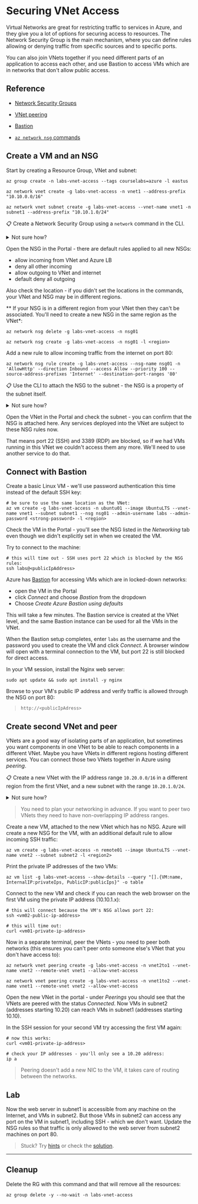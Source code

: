 # Securing VNet Access

Virtual Networks are great for restricting traffic to services in Azure, and they give you a lot of options for securing access to resources. The Network Security Group is the main mechanism, where you can define rules allowing or denying traffic from specific sources and to specific ports. 

You can also join VNets together if you need different parts of an application to access each other, and use Bastion to access VMs which are in networks that don't allow public access.

## Reference

- [Network Security Groups](https://learn.microsoft.com/en-us/azure/virtual-network/network-security-groups-overview)

- [VNet peering](https://learn.microsoft.com/en-us/azure/virtual-network/virtual-network-peering-overview)

- [Bastion](https://learn.microsoft.com/en-gb/azure/bastion/bastion-overview)

- [`az network nsg` commands](https://learn.microsoft.com/en-us/cli/azure/network/nsg?view=azure-cli-latest)

## Create a VM and an NSG

Start by creating a Resource Group, VNet and subnet:

```
az group create -n labs-vnet-access --tags courselabs=azure -l eastus

az network vnet create -g labs-vnet-access -n vnet1 --address-prefix "10.10.0.0/16"

az network vnet subnet create -g labs-vnet-access --vnet-name vnet1 -n subnet1 --address-prefix "10.10.1.0/24"
```

📋 Create a Network Security Group using a `network` command in the CLI.

<details>
  <summary>Not sure how?</summary>

Check the help - this prints out the subgroups for network objects:

```
az network --help
```

`nsg` is the group to use:

```
az network nsg create --help
```

It just needs a name and an RG:

```
az network nsg create -g labs-vnet-access -n nsg01
```

</details>

Open the NSG in the Portal - there are default rules applied to all new NSGs:

- allow incoming from VNet and Azure LB
- deny all other incoming
- allow outgoing to VNet and internet
- default deny all outgoing

Also check the location - if you didn't set the locations in the commands, your VNet and NSG may be in different regions.

** If your NSG is in a different region from your VNet then they can't be associated. You'll need to create a new NSG in the same region as the VNet*:

```  
az network nsg delete -g labs-vnet-access -n nsg01

az network nsg create -g labs-vnet-access -n nsg01 -l <region>
```

Add a new rule to allow incoming traffic from the internet on port 80:

```
az network nsg rule create -g labs-vnet-access --nsg-name nsg01 -n 'AllowHttp' --direction Inbound --access Allow --priority 100 --source-address-prefixes 'Internet' --destination-port-ranges '80'
```

📋 Use the CLI to attach the NSG to the subnet - the NSG is a property of the subnet itself.

<details>
  <summary>Not sure how?</summary>

We're looking to update the subnet:

```
az network vnet subnet update --help
```

We can set the NSG by name:

```
az network vnet subnet update -g labs-vnet-access  --vnet-name vnet1  --name subnet1 --network-security-group nsg01
```

</details>

Open the VNet in the Portal and check the subnet - you can confirm that the NSG is attached here. Any services deployed into the VNet are subject to these NSG rules now.

That means port 22 (SSH) and 3389 (RDP) are blocked, so if we had VMs running in this VNet we couldn't access them any more. We'll need to use another service to do that.

## Connect with Bastion

Create a basic Linux VM - we'll use password authentication this time instead of the default SSH key:

```
# be sure to use the same location as the VNet:
az vm create -g labs-vnet-access -n ubuntu01 --image UbuntuLTS --vnet-name vnet1 --subnet subnet1 --nsg nsg01 --admin-username labs --admin-password <strong-password> -l <region>
```

Check the VM in the Portal - you'll see the NSG listed in the _Networking_ tab even though we didn't explicitly set in when we created the VM.

Try to connect to the machine:

```
# this will time out - SSH uses port 22 which is blocked by the NSG rules:
ssh labs@<publicIpAddress>
```

Azure has [Bastion](https://learn.microsoft.com/en-gb/azure/bastion/bastion-overview) for accessing VMs which are in locked-down networks:

- open the VM in the Portal
- click _Connect_ and choose _Bastion_ from the dropdown
- Choose _Create Azure Bastion using defaults_

This will take a few minutes. The Bastion service is created at the VNet level, and the same Bastion instance can be used for all the VMs in the VNet.

When the Bastion setup completes, enter `labs` as the username and the password you used to create the VM and click _Connect_. A browser window will open with a terminal connection to the VM, but port 22 is still blocked for direct access.

In your VM session, install the Nginx web server:

```
sudo apt update && sudo apt install -y nginx
```

Browse to your VM's public IP address and verify traffic is allowed through the NSG on port 80:

> `http://<publicIpAdress>`

## Create second VNet and peer

VNets are a good way of isolating parts of an application, but sometimes you want components in one VNet to be able to reach components in a different VNet. Maybe you have VNets in different regions hosting different services. You can connect those two VNets together in Azure using _peering_.

📋 Create a new VNet with the IP address range `10.20.0.0/16` in a different region from the first VNet, and a new subnet with the range `10.20.1.0/24`.

<details>
  <summary>Not sure how?</summary>

```
az network vnet create -g labs-vnet-access -n vnet2 --address-prefix "10.20.0.0/16" -l <region2>

az network vnet subnet create -g labs-vnet-access --vnet-name vnet2 -n subnet2 --address-prefix "10.20.1.0/24"
```

</details>

> You need to plan your networking in advance. If you want to peer two VNets they need to have non-overlapping IP address ranges.

Create a new VM, attached to the new VNet which has no NSG. Azure will create a new NSG for the VM, with an additional default rule to allow incoming SSH traffic:

```
az vm create -g labs-vnet-access -n remote01 --image UbuntuLTS --vnet-name vnet2 --subnet subnet2 -l <region2>
```

Print the private IP addresses of the two VMs:

```
az vm list -g labs-vnet-access --show-details --query "[].{VM:name, InternalIP:privateIps, PublicIP:publicIps}" -o table
```

Connect to the new VM and check if you can reach the web browser on the first VM using the private IP address (10.10.1.x):

```
# this will connect because the VM's NSG allows port 22:
ssh <vm02-public-ip-address>

# this will time out:
curl <vm01-private-ip-address>
```

Now in a separate terminal, peer the VNets - you need to peer both networks (this ensures you can't peer onto someone else's VNet that you don't have access to):

```
az network vnet peering create -g labs-vnet-access -n vnet2to1 --vnet-name vnet2 --remote-vnet vnet1 --allow-vnet-access

az network vnet peering create -g labs-vnet-access -n vnet1to2 --vnet-name vnet1 --remote-vnet vnet2 --allow-vnet-access
```

Open the new VNet in the portal - under _Peerings_ you should see that the VNets are peered with the status _Connected_. Now VMs in subnet2 (addresses starting 10.20) can reach VMs in subnet1 (addresses starting 10.10).

In the SSH session for your second VM try accessing the first VM again:

```
# now this works:
curl <vm01-private-ip-address>

# check your IP addresses - you'll only see a 10.20 address:
ip a 
```

> Peering doesn't add a new NIC to the VM, it takes care of routing between the networks.


## Lab

Now the web server in subnet1 is accessible from any machine on the Internet, and VMs in subnet2. But those VMs in subnet2 can access any port on the VM in subnet1, including SSH - which we don't want. Update the NSG rules so that traffic is only allowed to the web server from subnet2 machines on port 80.

> Stuck? Try [hints](hints.md) or check the [solution](solution.md).

___

## Cleanup

Delete the RG with this command and that will remove all the resources:

```
az group delete -y --no-wait -n labs-vnet-access
```